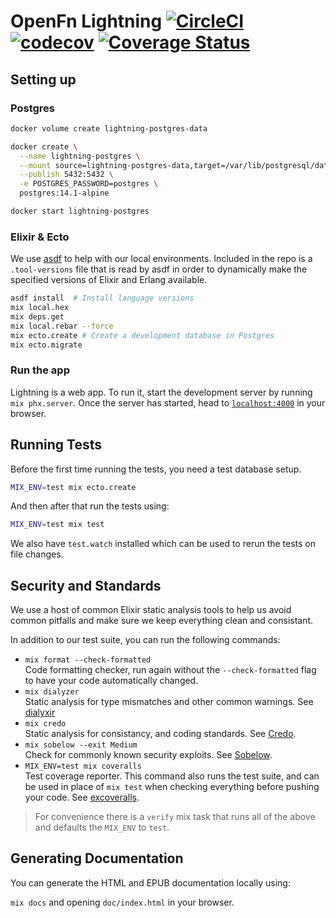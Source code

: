 # OpenFn Lightning  [![CircleCI](https://circleci.com/gh/OpenFn/lightning/tree/main.svg?style=svg&circle-token=085c00fd6662e9a36012810fb7cf1f09f3604bc6)](https://circleci.com/gh/OpenFn/lightning/tree/main) [![codecov](https://codecov.io/gh/OpenFn/lightning/branch/main/graph/badge.svg?token=FfDMxdGL3a)](https://codecov.io/gh/OpenFn/lightning) [![Coverage Status](https://coveralls.io/repos/github/OpenFn/lightning/badge.svg?t=4vHZlQ)](https://coveralls.io/github/OpenFn/lightning)

## Setting up

### Postgres

```sh
docker volume create lightning-postgres-data

docker create \
  --name lightning-postgres \
  --mount source=lightning-postgres-data,target=/var/lib/postgresql/data \
  --publish 5432:5432 \
  -e POSTGRES_PASSWORD=postgres \
  postgres:14.1-alpine

docker start lightning-postgres
```

### Elixir & Ecto

We use [asdf](https://github.com/asdf-vm/asdf) to help with our local environments.
Included in the repo is a `.tool-versions` file that is read by asdf in order
to dynamically make the specified versions of Elixir and Erlang available.

```sh
asdf install  # Install language versions
mix local.hex
mix deps.get
mix local.rebar --force
mix ecto.create # Create a development database in Postgres
mix ecto.migrate
```

### Run the app

Lightning is a web app. To run it, start the development server by running `mix phx.server`. 
Once the server has started, head to [`localhost:4000`](http://localhost:4000`) in your browser.

## Running Tests

Before the first time running the tests, you need a test database setup.

```sh
MIX_ENV=test mix ecto.create
```

And then after that run the tests using:

```sh
MIX_ENV=test mix test
```

We also have `test.watch` installed which can be used to rerun the tests on file changes.

## Security and Standards

We use a host of common Elixir static analysis tools to help us avoid common
pitfalls and make sure we keep everything clean and consistant.

In addition to our test suite, you can run the following commands:

* `mix format --check-formatted`  
  Code formatting checker, run again without the `--check-formatted` flag to 
  have your code automatically changed.
* `mix dialyzer`  
  Static analysis for type mismatches and other common warnings.
  See [dialyxir](https://github.com/jeremyjh/dialyxir)
* `mix credo`  
  Static analysis for consistancy, and coding standards.
  See [Credo](https://github.com/rrrene/credo).
* `mix sobelow --exit Medium`  
  Check for commonly known security exploits. See [Sobelow](https://sobelow.io/).
* `MIX_ENV=test mix coveralls`  
  Test coverage reporter. This command also runs the test suite, and can be 
  used in place of `mix test` when checking everything before pushing your code.
  See [excoveralls](https://github.com/parroty/excoveralls).

> For convenience there is a `verify` mix task that runs all of the above and
> defaults the `MIX_ENV` to `test`.

## Generating Documentation

You can generate the HTML and EPUB documentation locally using:

`mix docs` and opening `doc/index.html` in your browser.
